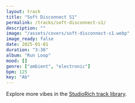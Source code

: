 ```yaml
---
layout: track
title: "Soft Disconnect S1"
permalink: /tracks/soft-disconnect-s1/
description: ""
image: "/assets/covers/soft-disconnect-s1.webp"
image_ready: false
date: 2025-01-01
duration: "3:36"
album: "Run Loop"
mood: []
genre: ["ambient", "electronic"]
bpm: 125
key: "Ab"
---
```


Explore more vibes in the [StudioRich track library](/tracks/).
